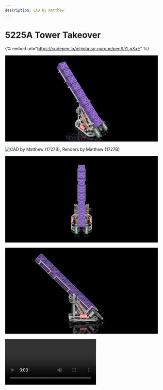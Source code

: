 ```yaml
---
description: CAD by Matthew
---
```


# 5225A Tower Takeover

{% embed url="https://codepen.io/mhjohnso-purdue/pen/LYLgXxE" %}



![CAD by Matthew (1727B), Renders by Matthew (1727B)](<../../.gitbook/assets/Render 1 (2).png>)

![CAD by Matthew (1727B), Renders by Matthew (1727B)](<../../.gitbook/assets/Render 6 (1).png>)

![CAD by Matthew (1727B), Renders by Matthew (1727B)](<../../.gitbook/assets/Render 2 (2).png>)

![CAD by Matthew (1727B), Renders by Matthew (1727B)](<../../.gitbook/assets/Render 3.png>)

![CAD by Matthew (1727B), Renders by Matthew (1727B)](../../.gitbook/assets/Animation.mp4)
